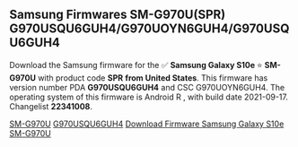 <h2>Samsung Firmwares SM-G970U(SPR) G970USQU6GUH4/G970UOYN6GUH4/G970USQU6GUH4</h2>
Download the Samsung firmware for the ✅ <strong>Samsung Galaxy S10e </strong> ⭐ <strong>SM-G970U</strong> with product code <strong>SPR</strong> <strong> from United States</strong>. This firmware has version number PDA <strong>G970USQU6GUH4</strong> and CSC G970UOYN6GUH4. The operating system of this firmware is Android R , with build date 2021-09-17. Changelist <strong>22341008</strong>.


[SM-G970U](https://samfirm.shop/samsung/model/SM-G970U)
[G970USQU6GUH4](https://samfirm.shop/samsung/pda/G970USQU6GUH4)
[Download Firmware Samsung Galaxy S10e SM-G970U](https://samfirm.shop/samsung/firmware/457526)
